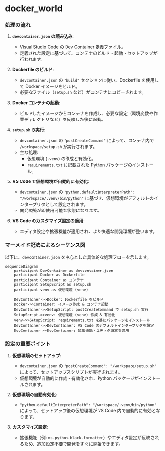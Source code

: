 # docker_world

### 処理の流れ
1. **`devcontainer.json` の読み込み**:
    - Visual Studio Code の Dev Container 定義ファイル。
    - 定義された設定に基づいて、コンテナのビルド・起動・セットアップが行われます。

2. **Dockerfile のビルド**:
    - `devcontainer.json` の `"build"` セクションに従い、Dockerfile を使用して Docker イメージをビルド。
    - 必要なファイル（`setup.sh` など）がコンテナにコピーされます。

3. **Docker コンテナの起動**:
    - ビルドしたイメージからコンテナを作成し、必要な設定（環境変数や作業ディレクトリなど）を反映した後に起動。

4. **`setup.sh` の実行**:
    - `devcontainer.json` の `"postCreateCommand"` によって、コンテナ内で `/workspace/setup.sh` が実行されます。
    - 主な処理:
        - 仮想環境 (`.venv`) の作成と有効化。
        - `requirements.txt` に記載された Python パッケージのインストール。

5. **VS Code で仮想環境が自動的に有効化**:
    - `devcontainer.json` の `"python.defaultInterpreterPath": "/workspace/.venv/bin/python"` に基づき、仮想環境がデフォルトのインタープリタとして設定されます。
    - 開発環境が即使用可能な状態になります。

6. **VS Code のカスタマイズ設定の適用**:
    - エディタ設定や拡張機能が適用され、より快適な開発環境が整います。

### マーメイド記法によるシーケンス図
以下に、`devcontainer.json` を中心とした具体的な処理フローを示します。

```mermaid
sequenceDiagram
    participant DevContainer as devcontainer.json
    participant Docker as Dockerfile
    participant Container as コンテナ
    participant SetupScript as setup.sh
    participant venv as 仮想環境 (venv)

    DevContainer->>Docker: Dockerfile をビルド
    Docker->>Container: イメージ作成 & コンテナ起動
    DevContainer->>SetupScript: postCreateCommand で setup.sh 実行
    SetupScript->>venv: 仮想環境 (venv) 作成 & 有効化
    venv->>SetupScript: requirements.txt を基にパッケージをインストール
    DevContainer->>DevContainer: VS Code のデフォルトインタープリタを設定
    DevContainer->>DevContainer: 拡張機能・エディタ設定を適用
```

### 設定の重要ポイント
1. **仮想環境のセットアップ**:
    - `devcontainer.json` の `"postCreateCommand": "/workspace/setup.sh"` によって、セットアップスクリプトが実行されます。
    - 仮想環境が自動的に作成・有効化され、Python パッケージがインストールされます。

2. **仮想環境の自動有効化**:
    - `"python.defaultInterpreterPath": "/workspace/.venv/bin/python"` によって、セットアップ後の仮想環境が VS Code 内で自動的に有効となります。

3. **カスタマイズ設定**:
    - 拡張機能（例: `ms-python.black-formatter`）やエディタ設定が反映されるため、追加設定不要で開発をすぐに開始できます。
